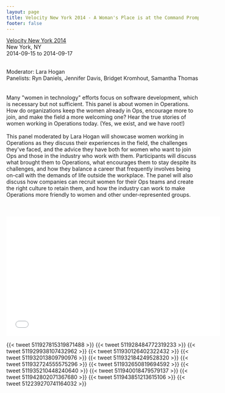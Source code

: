 ```yaml
---
layout: page
title: Velocity New York 2014 - A Woman's Place is at the Command Prompt
footer: false
---
```


<a href="http://velocityconf.com/velocityny2014">Velocity New York 2014</a><br />
New York, NY<br />
2014-09-15 to 2014-09-17
<br><br>

Moderator: Lara Hogan<br>
Panelists: Ryn Daniels, Jennifer Davis, Bridget Kromhout, Samantha Thomas<br>
<br><br>
Many "women in technology" efforts focus on software development, which is necessary but not sufficient. This panel is about women in Operations. How do organizations keep the women already in Ops, encourage more to join, and make the field a more welcoming one? Hear the true stories of women working in Operations today. (Yes, we exist, and we have root!) 
<br><br>
This panel moderated by Lara Hogan will showcase women working in Operations as they discuss their experiences in the field, the challenges they've faced, and the advice they have both for women who want to join Ops and those in the industry who work with them. Participants will discuss what brought them to Operations, what encourages them to stay despite its challenges, and how they balance a career that frequently involves being on-call with the demands of life outside the workplace. The panel will also discuss how companies can recruit women for their Ops teams and create the right culture to retain them, and how the industry can work to make Operations more friendly to women and other under-represented groups.
<br><br>



<br>
<iframe width="560" height="315" src="//www.youtube.com/embed/IDGJE6UnlyI" frameborder="0" allowfullscreen></iframe>

<br>


{{< tweet 511927815319871488 >}}
{{< tweet 511928484772319233 >}}
{{< tweet 511929938107432962 >}}
{{< tweet 511930126402322432 >}}
{{< tweet 511932013809790976 >}}
{{< tweet 511932184249528320 >}}
{{< tweet 511932724555575296 >}}
{{< tweet 511932650819694592 >}}
{{< tweet 511935210448240640 >}}
{{< tweet 511940018479579137 >}}
{{< tweet 511942802071367680 >}}
{{< tweet 511943851213615106 >}}
{{< tweet 512239270741164032 >}}
